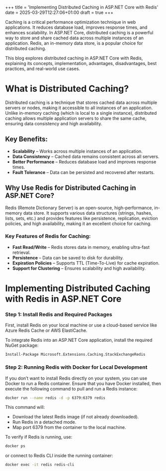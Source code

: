 +++
title = 'Implementing Distributed Caching in ASP.NET Core with Redis'
date = 2025-03-29T12:27:06+01:00
draft = true
+++

Caching is a critical performance optimization technique in web applications. It reduces database load, improves response times, and enhances scalability. In ASP.NET Core, distributed caching is a powerful way to store and share cached data across multiple instances of an application. Redis, an in-memory data store, is a popular choice for distributed caching.

This blog explores distributed caching in ASP.NET Core with Redis, explaining its concepts, implementation, advantages, disadvantages, best practices, and real-world use cases.

# What is Distributed Caching?

Distributed caching is a technique that stores cached data across multiple servers or nodes, making it accessible to all instances of an application. Unlike in-memory caching (which is local to a single instance), distributed caching allows multiple application servers to share the same cache, ensuring data consistency and high availability.

## Key Benefits:

- **Scalability** – Works across multiple instances of an application.
- **Data Consistency** – Cached data remains consistent across all servers.
- **Better Performance** – Reduces database load and improves response times.
- **Fault Tolerance** – Data can be persisted and recovered after restarts.

## Why Use Redis for Distributed Caching in ASP.NET Core?

Redis (Remote Dictionary Server) is an open-source, high-performance, in-memory data store. It supports various data structures (strings, hashes, lists, sets, etc.) and provides features like persistence, replication, eviction policies, and high availability, making it an excellent choice for caching.

### Key Features of Redis for Caching:

- **Fast Read/Write** – Redis stores data in memory, enabling ultra-fast retrieval.
- **Persistence** – Data can be saved to disk for durability.
- **Expiration Policies** – Supports TTL (Time-To-Live) for cache expiration.
- **Support for Clustering** – Ensures scalability and high availability.

# Implementing Distributed Caching with Redis in ASP.NET Core

### Step 1: Install Redis and Required Packages

First, install Redis on your local machine or use a cloud-based service like Azure Redis Cache or AWS ElastiCache.

To integrate Redis into an ASP.NET Core application, install the required NuGet package:

```bash
Install-Package Microsoft.Extensions.Caching.StackExchangeRedis
```

### Step 2: Running Redis with Docker for Local Development

If you don’t want to install Redis directly on your system, you can use Docker to run a Redis container. Ensure that you have Docker installed, then execute the following command to pull and run a Redis instance:

```bash
docker run --name redis -d -p 6379:6379 redis
```

This command will:

- Download the latest Redis image (if not already downloaded).
- Run Redis in a detached mode.
- Map port 6379 from the container to the local machine.

To verify if Redis is running, use:

```bash
docker ps
```

or connect to Redis CLI inside the running container:

```bash
docker exec -it redis redis-cli
```
